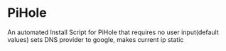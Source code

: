 # PiHole
An automated Install Script for PiHole that requires no user input(default values)
sets DNS provider to google, makes current ip static
